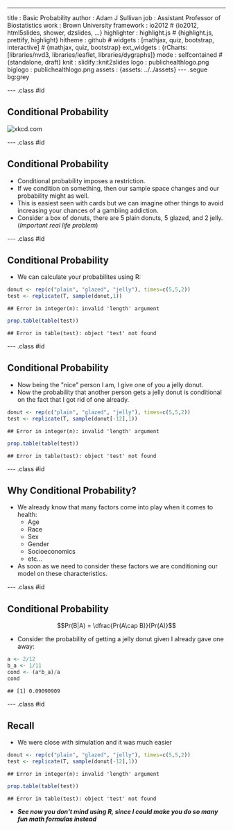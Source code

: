 ---
title       : Basic Probability
author      : Adam J Sullivan 
job         : Assistant Professor of Biostatistics
work        : Brown University
framework   : io2012        # {io2012, html5slides, shower, dzslides, ...}
highlighter : highlight.js # {highlight.js, prettify, highlight}
hitheme     :  github     # 
widgets     : [mathjax, quiz, bootstrap, interactive] # {mathjax, quiz, bootstrap}
ext_widgets : {rCharts: [libraries/nvd3, libraries/leaflet, libraries/dygraphs]}
mode        : selfcontained # {standalone, draft}
knit        : slidify::knit2slides
logo        : publichealthlogo.png
biglogo     : publichealthlogo.png
assets      : {assets: ../../assets}
---  .segue bg:grey






--- .class #id

## Conditional Probability

![xkcd.com](https://imgs.xkcd.com/comics/conditional_risk.png)

--- .class #id

## Conditional Probability 

- Conditional probability imposes a restriction.  
- If we condition on something, then our sample space changes and our probability might as well. 
- This is easiest seen with cards but we can imagine other things to avoid increasing your chances of a gambling addiction. 
- Consider a box of donuts, there are 5 plain donuts, 5 glazed, and 2 jelly. (*Important real life problem*) 

--- .class #id

## Conditional Probability 

- We can calculate your probabilites using R:


```r
donut <- rep(c("plain", "glazed", "jelly"), times=c(5,5,2))
test <- replicate(T, sample(donut,1))
```

```
## Error in integer(n): invalid 'length' argument
```

```r
prop.table(table(test))
```

```
## Error in table(test): object 'test' not found
```

--- .class #id

## Conditional Probability

- Now being the "nice" person I am, I give one of you a jelly donut. 
- Now the probability that another person gets a jelly donut is conditional on the fact that I got rid of one already. 


```r
donut <- rep(c("plain", "glazed", "jelly"), times=c(5,5,2))
test <- replicate(T, sample(donut[-12],1))
```

```
## Error in integer(n): invalid 'length' argument
```

```r
prop.table(table(test))
```

```
## Error in table(test): object 'test' not found
```


--- .class #id

## Why Conditional Probability? 

- We already know that many factors come into play when it comes to health:
    - Age
    - Race
    - Sex
    - Gender
    - Socioeconomics
    - etc...
- As soon as we need to consider these factors we are conditioning our model on these characteristics.




--- .class #id

## Conditional Probability

$$Pr(B|A) = \dfrac{Pr(A\cap B)}{Pr(A)}$$

- Consider the probability of getting a jelly donut given I already gave one away: 


```r
a <- 2/12
b_a <- 1/11
cond <- (a*b_a)/a
cond
```

```
## [1] 0.09090909
```

--- .class #id

## Recall

- We were close with simulation and it was much easier



```r
donut <- rep(c("plain", "glazed", "jelly"), times=c(5,5,2))
test <- replicate(T, sample(donut[-12],1))
```

```
## Error in integer(n): invalid 'length' argument
```

```r
prop.table(table(test))
```

```
## Error in table(test): object 'test' not found
```

- ***See now you don't mind using R, since I could make you do so many fun math formulas instead***
